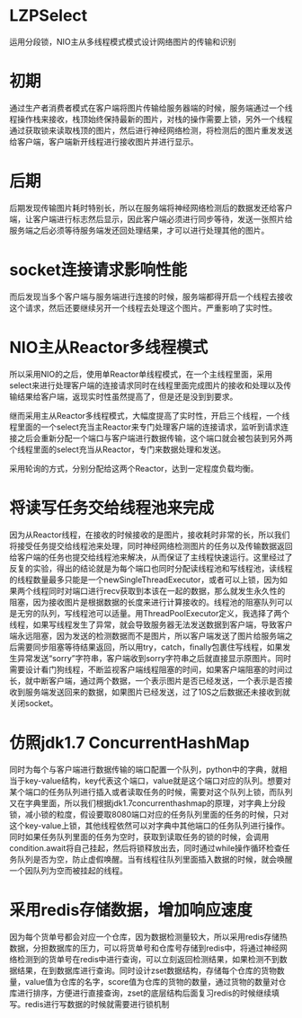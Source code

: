 # LZPSelect
运用分段锁，NIO主从多线程模式模式设计网络图片的传输和识别

# 初期
通过生产者消费者模式在客户端将图片传输给服务器端的时候，服务端通过一个线程操作栈来接收，栈顶始终保持最新的图片，对栈的操作需要上锁，另外一个线程通过获取锁来读取栈顶的图片，然后进行神经网络检测，将检测后的图片重发发送给客户端，客户端新开线程进行接收图片并进行显示。

# 后期
后期发现传输图片耗时特别长，所以在服务端将神经网络检测后的数据发还给客户端，让客户端进行标志然后显示，因此客户端必须进行同步等待，发送一张照片给服务端之后必须等待服务端发还回处理结果，才可以进行处理其他的图片。

# socket连接请求影响性能
而后发现当多个客户端与服务端进行连接的时候，服务端都得开启一个线程去接收这个请求，然后还要继续另开一个线程去处理这个图片。严重影响了实时性。

# NIO主从Reactor多线程模式
所以采用NIO的之后，使用单Reactor单线程模式，在一个主线程里面，采用select来进行处理客户端的连接请求同时在线程里面完成图片的接收和处理以及传输结果给客户端，返现实时性虽然提高了，但是还是没到到要求。

继而采用主从Reactor多线程模式，大幅度提高了实时性，开启三个线程，一个线程里面的一个select充当主Reactor来专门处理客户端的连接请求，监听到请求连接之后会重新分配一个端口与客户端进行数据传输，这个端口就会被包装到另外两个线程里面的select充当从Reactor，专门来数据处理和发送。

采用轮询的方式，分别分配给这两个Reactor，达到一定程度负载均衡。

# 将读写任务交给线程池来完成
因为从Reactor线程，在接收的时候接收的是图片，接收耗时非常的长，所以我们将接受任务提交给线程池来处理，同时神经网络检测图片的任务以及传输数据返回给客户端的任务也提交给线程池来解决，从而保证了主线程快速运行。这里经过了反复的实验，得出的结论就是为每个端口也同时分配读线程池和写线程池，读线程的线程数量最多只能是一个newSingleThreadExecutor，或者可以上锁，因为如果两个线程同时对端口进行recv获取到本该在一起的数据，那么就发生永久性的阻塞，因为接收图片是根据数据的长度来进行计算接收的。线程池的阻塞队列可以是无穷的队列，写线程池可以适量。用ThreadPoolExecutor定义，我选择了两个线程，如果写线程发生了异常，就会导致服务器无法发送数据到客户端，导致客户端永远阻塞，因为发送的检测数据而不是图片，所以客户端发送了图片给服务端之后需要同步阻塞等待结果返回，所以用try，catch，finally包裹住写线程，如果发生异常发送“sorry”字符串，客户端收到sorry字符串之后就直接显示原图片。同时需要设计看门狗线程，不断监视客户端线程阻塞的时间，如果客户端阻塞的时间过长，就中断客户端，通过两个数据，一个表示图片是否已经发送，一个表示是否接收到服务端发送回来的数据，如果图片已经发送，过了10S之后数据还未接收到就关闭socket。

# 仿照jdk1.7 ConcurrentHashMap
同时为每个与客户端进行数据传输的端口配置一个队列，python中的字典，就相当于key-value结构，key代表这个端口，value就是这个端口对应的队列。想要对某个端口的任务队列进行插入或者读取任务的时候，需要对这个队列上锁，而队列又在字典里面，所以我们根据jdk1.7concurrenthashmap的原理，对字典上分段锁，减小锁的粒度，假设要取8080端口对应的任务队列里面的任务的时候，只对这个key-value上锁，其他线程依然可以对字典中其他端口的任务队列进行操作。同时如果任务队列里面的任务为空时，获取到读取任务的锁的时候，会调用condition.await将自己挂起，然后将锁释放出去，同时通过while操作循环检查任务队列是否为空，防止虚假唤醒。当有线程往队列里面插入数据的时候，就会唤醒一个因队列为空而被挂起的线程。

# 采用redis存储数据，增加响应速度
因为每个货单号都会对应一个仓库，因为数据检测量较大，所以采用redis存储热数据，分担数据库的压力，可以将货单号和仓库号存储到redis中，将通过神经网络检测到的货单号在redis中进行查询，可以立刻返回检测结果，如果检测不到数据结果，在到数据库进行查询。同时设计zset数据结构，存储每个仓库的货物数量，value值为仓库的名字，score值为仓库的货物的数量，通过货物的数量对仓库进行排序，方便进行直接查询，zset的底层结构后面复习redis的时候继续填写。redis进行写数据的时候就需要进行锁机制
